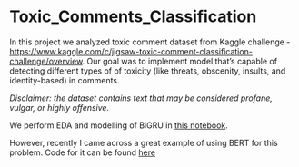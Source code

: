 # Toxic_Comments_Classification

In this project we analyzed toxic comment dataset from Kaggle challenge - https://www.kaggle.com/c/jigsaw-toxic-comment-classification-challenge/overview. Our goal was to implement model that’s capable of detecting different types of of toxicity (like threats, obscenity, insults, and identity-based) in comments.

*Disclaimer: the dataset contains text that may be considered profane, vulgar, or highly offensive.*

We perform EDA and modelling of BiGRU in [this notebook](https://github.com/blawok/Toxic_Comments_Classification/blob/master/toxic_comments.ipynb).

However, recently I came across a great example of using BERT for this problem. Code for it can be found [here](https://github.com/blawok/Toxic_Comments_Classification/blob/master/toxic_cnn_bert.ipynb)
